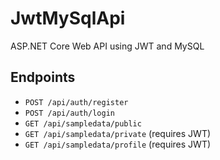 # JwtMySqlApi

ASP.NET Core Web API using JWT and MySQL

## Endpoints

- `POST /api/auth/register`
- `POST /api/auth/login`
- `GET /api/sampledata/public`
- `GET /api/sampledata/private` (requires JWT)
- `GET /api/sampledata/profile` (requires JWT)